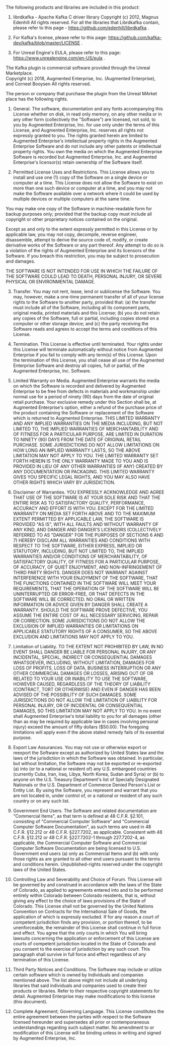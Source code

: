 The following products and libraries are included in this product:

1. librdkafka - Apache Kafka C driver library
Copyright (c) 2012, Magnus Edenhill
All rights reserved.
For all the libraries that Librdkafka contain, 
please refer to this page - https://github.com/edenhill/librdkafka .

2. For Kafka's license, please refer to this page:
https://github.com/kafka-dev/kafka/blob/master/LICENSE .

3. For Unreal Engine's EULA, please refer to this page:
https://www.unrealengine.com/en-US/eula .

The Kafka plugin is commercial software provided through the Unreal Marketplace.  
Copyright (c) 2018, Augmented Enterprise, Inc. (Augmented Enterprise), and Corneel Booysen
All rights reserved.

The person or company that purchase the plugin from the Unreal MArket place has the following rights.

1. General. The software, documentation and any fonts accompanying this License whether on disk, in read only memory, 
on any other media or in any other form (collectively the "Software") are licensed, not sold, to you by Augmented Enterprise, Inc.
for use only under the terms of this License, and Augmented Enterprise, Inc. reserves all rights not expressly granted to you. 
The rights granted herein are limited to Augmented Enterprise's intellectual property rights in the Augmented Enterprise Software and do not include any other 
patents or intellectual property rights. You own the media on which the Augmented Enterprise Software is recorded but Augmented Enterprise, Inc. 
and Augmented Enterprise's licensor(s) retain ownership of the Software itself.

2. Permitted License Uses and Restrictions. This License allows you to install and use one (1) copy of the Software on 
a single device or computer at a time. This License does not allow the Software to exist on more than one such device or 
computer at a time, and you may not make the Software available over a network where it could be used by multiple devices 
or multiple computers at the same time.

You may make one copy of the Software in machine-readable form for backup purposes only; 
provided that the backup copy must include all copyright or other proprietary notices contained on the original.

Except as and only to the extent expressly permitted in this License or by applicable law, you may not copy, decompile, 
reverse engineer, disassemble, attempt to derive the source code of, modify, or create derivative works of the Software 
or any part thereof. Any attempt to do so is a violation of the rights of Augmented Enterprise and its licensors of the Software. 
If you breach this restriction, you may be subject to prosecution and damages.

THE SOFTWARE IS NOT INTENDED FOR USE IN WHICH THE FAILURE OF THE SOFTWARE COULD LEAD TO DEATH, PERSONAL INJURY, 
OR SEVERE PHYSICAL OR ENVIRONMENTAL DAMAGE.

3. Transfer. You may not rent, lease, lend or sublicense the Software. You may, however, make a one-time permanent transfer
of all of your license rights to the Software to another party, provided that: (a) the transfer must include all of the Software, 
including all its component parts, original media, printed materials and this License; (b) you do not retain any copies of the 
Software, full or partial, including copies stored on a computer or other storage device; and (c) the party receiving the 
Software reads and agrees to accept the terms and conditions of this License.

4. Termination. This License is effective until terminated. Your rights under this License will terminate automatically without 
notice from Augmented Enterprise if you fail to comply with any term(s) of this License. Upon the termination of this License, you shall cease 
all use of the Augmented Enterprise Software and destroy all copies, full or partial, of the Augmented Enterprise, Inc. Software.

5. Limited Warranty on Media. Augmented Enterprise warrants the media on which the Software is recorded and delivered by Augmented Enterprise to be free from 
defects in materials and workmanship under normal use for a period of ninety (90) days from the date of original retail purchase. 
Your exclusive remedy under this Section shall be, at Augmented Enterprise's option, either a refund of the purchase price of the product 
containing the Software or replacement of the Software which is returned to Augmented Enterprise. THIS LIMITED WARRANTY AND ANY IMPLIED 
WARRANTIES ON THE MEDIA INCLUDING, BUT NOT LIMITED TO, THE IMPLIED WARRANTIES OF MERCHANTABILITY AND OF FITNESS FOR A 
PARTICULAR PURPOSE, ARE LIMITED IN DURATION TO NINETY (90) DAYS FROM THE DATE OF ORIGINAL RETAIL PURCHASE. 
SOME JURISDICTIONS DO NOT ALLOW LIMITATIONS ON HOW LONG AN IMPLIED WARRANTY LASTS, SO THE ABOVE LIMITATION MAY NOT APPLY TO YOU. 
THE LIMITED WARRANTY SET FORTH HEREIN IS THE ONLY WARRANTY MADE TO YOU AND IS PROVIDED IN LIEU OF ANY OTHER WARRANTIES (IF ANY) 
CREATED BY ANY DOCUMENTATION OR PACKAGING. THIS LIMITED WARRANTY GIVES YOU SPECIFIC LEGAL RIGHTS, AND YOU MAY ALSO HAVE OTHER RIGHTS 
WHICH VARY BY JURISDICTION.

6. Disclaimer of Warranties. YOU EXPRESSLY ACKNOWLEDGE AND AGREE THAT USE OF THE SOFTWARE IS AT YOUR SOLE RISK AND THAT THE 
ENTIRE RISK AS TO SATISFACTORY QUALITY, PERFORMANCE, ACCURACY AND EFFORT IS WITH YOU. EXCEPT FOR THE LIMITED WARRANTY ON MEDIA 
SET FORTH ABOVE AND TO THE MAXIMUM EXTENT PERMITTED BY APPLICABLE LAW, THE SOFTWARE IS PROVIDED "AS IS", WITH ALL FAULTS AND 
WITHOUT WARRANTY OF ANY KIND, AND DANGER AND DANGER'S LICENSORS (COLLECTIVELY REFERRED TO AS "DANGER" FOR THE PURPOSES OF 
SECTIONS 6 AND 7) HEREBY DISCLAIM ALL WARRANTIES AND CONDITIONS WITH RESPECT TO THE SOFTWARE, EITHER EXPRESS, IMPLIED OR STATUTORY, 
INCLUDING, BUT NOT LIMITED TO, THE IMPLIED WARRANTIES AND/OR CONDITIONS OF MERCHANTABILITY, OF SATISFACTORY QUALITY, 
OF FITNESS FOR A PARTICULAR PURPOSE, OF ACCURACY, OF QUIET ENJOYMENT, AND NON-INFRINGEMENT OF THIRD PARTY RIGHTS. 
DANGER DOES NOT WARRANT AGAINST INTERFERENCE WITH YOUR ENJOYMENT OF THE SOFTWARE, THAT THE FUNCTIONS CONTAINED IN THE SOFTWARE 
WILL MEET YOUR REQUIREMENTS, THAT THE OPERATION OF THE SOFTWARE WILL BE UNINTERRUPTED OR ERROR-FREE, OR THAT DEFECTS IN THE 
SOFTWARE WILL BE CORRECTED. NO ORAL OR WRITTEN INFORMATION OR ADVICE GIVEN BY DANGER SHALL CREATE A WARRANTY. SHOULD THE SOFTWARE 
PROVE DEFECTIVE, YOU ASSUME THE ENTIRE COST OF ALL NECESSARY SERVICING, REPAIR OR CORRECTION. SOME JURISDICTIONS DO NOT 
ALLOW THE EXCLUSION OF IMPLIED WARRANTIES OR LIMITATIONS ON APPLICABLE STATUTORY RIGHTS OF A CONSUMER, SO THE ABOVE 
EXCLUSION AND LIMITATIONS MAY NOT APPLY TO YOU.

7. Limitation of Liability. TO THE EXTENT NOT PROHIBITED BY LAW, IN NO EVENT SHALL DANGER BE LIABLE FOR PERSONAL INJURY, 
OR ANY INCIDENTAL, SPECIAL, INDIRECT OR CONSEQUENTIAL DAMAGES WHATSOEVER, INCLUDING, WITHOUT LIMITATION, DAMAGES FOR LOSS OF PROFITS, 
LOSS OF DATA, BUSINESS INTERRUPTION OR ANY OTHER COMMERCIAL DAMAGES OR LOSSES, ARISING OUT OF OR RELATED TO YOUR USE OR 
INABILITY TO USE THE SOFTWARE, HOWEVER CAUSED, REGARDLESS OF THE THEORY OF LIABILITY (CONTRACT, TORT OR OTHERWISE) AND EVEN 
IF DANGER HAS BEEN ADVISED OF THE POSSIBILITY OF SUCH DAMAGES. SOME JURISDICTIONS DO NOT ALLOW THE LIMITATION OF LIABILITY FOR PERSONAL 
INJURY, OR OF INCIDENTAL OR CONSEQUENTIAL DAMAGES, SO THIS LIMITATION MAY NOT APPLY TO YOU. In no event shall Augmented Enterprise's 
total liability to you for all damages (other than as may be required by applicable law in cases involving personal injury) exceed 
the amount of fifty dollars ($50.00). The foregoing limitations will apply even if the above stated remedy fails of its 
essential purpose.

8. Export Law Assurances. You may not use or otherwise export or reexport the Software except as authorized by United States 
law and the laws of the jurisdiction in which the Software was obtained. In particular, but without limitation, the Software 
may not be exported or re-exported (a) into (or to a national or resident of) any U.S. embargoed countries 
(currently Cuba, Iran, Iraq, Libya, North Korea, Sudan and Syria) or (b) to anyone on the U.S. Treasury Department's list of 
Specially Designated Nationals or the U.S. Department of Commerce Denied Person's List or Entity List. By using the Software, 
you represent and warrant that you are not located in, under control of, or a national or resident of any such country or on 
any such list.

9. Government End Users. The Software and related documentation are "Commercial Items", as that term is defined at 48 C.F.R. §2.101, 
consisting of "Commercial Computer Software" and "Commercial Computer Software Documentation", as such terms are used 
in 48 C.F.R. §12.212 or 48 C.F.R. §227.7202, as applicable. Consistent with 48 C.F.R. §12.212 or 48 C.F.R. §227.7202-1 
through 227.7202-4, as applicable, the Commercial Computer Software and Commercial Computer Software Documentation are being 
licensed to U.S. Government end users (a) only as Commercial Items and (b) with only those rights as are granted to all other end 
users pursuant to the terms and conditions herein. Unpublished-rights reserved under the copyright laws of the United States.

10. Controlling Law and Severability and Choice of Forum. This License will be governed by and construed in accordance with the 
laws of the State of Colorado, as applied to agreements entered into and to be performed entirely within Colorado between Colorado 
residents, that is, without giving any effect to the choice of laws provisions of the State of Colorado. This License shall not be 
governed by the United Nations Convention on Contracts for the International Sale of Goods, the application of which is expressly 
excluded. If for any reason a court of competent jurisdiction finds any provision, or portion thereof, to be unenforceable, the 
remainder of this License shall continue in full force and effect. You agree that the only courts in which You will bring lawsuits 
concerning the application or enforcement of this License are courts of competent jurisdiction located in the State of Colorado 
and you consent to the exercise of jurisdiction by any such court. This paragraph shall survive in full force and effect regardless 
of any termination of this License.

11. Third Party Notices and Conditions. The Software may include or utilize certain software which is owned by Individuals and companies
mentioned above. The list above might not include all underlying libraries that said individuals and companies used
to create their products or libraries. Refer to their respective copyright statements for detail. Augmented Enterprise may make 
modifications to this license (this document). 

12. Complete Agreement; Governing Language. This License constitutes the entire agreement between the parties with respect to the 
Software licensed hereunder and supersedes all prior or contemporaneous understandings regarding such subject matter. 
No amendment to or modification of this License will be binding unless in writing and signed by Augmented Enterprise, Inc.









